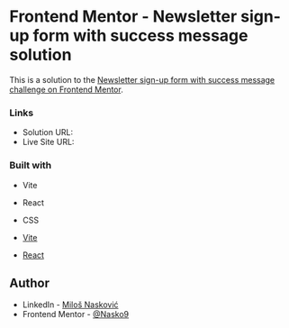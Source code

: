# Frontend Mentor - Newsletter sign-up form with success message solution

This is a solution to the [Newsletter sign-up form with success message challenge on Frontend Mentor](https://www.frontendmentor.io/challenges/newsletter-signup-form-with-success-message-3FC1AZbNrv).

### Links

- Solution URL: <!-- [Add solution URL here](https://your-solution-url.com) -->
- Live Site URL: <!-- [Add live site URL here](https://your-live-site-url.com) -->

### Built with

- Vite
- React
- CSS

- [Vite](https://vitejs.dev/)
- [React](https://react.dev/)

## Author

- LinkedIn - [Miloš Nasković](www.linkedin.com/in/milos-naskovic)
- Frontend Mentor - [@Nasko9](https://www.frontendmentor.io/profile/Nasko9)
